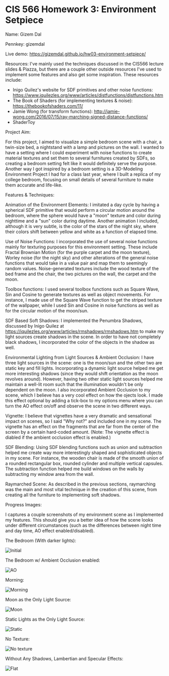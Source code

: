 # CIS 566 Homework 3: Environment Setpiece

Name: Gizem Dal

Pennkey: gizemdal

Live demo: https://gizemdal.github.io/hw03-environment-setpiece/

Resources:
I've mainly used the techniques discussed in the CIS566 lecture slides & Piazza, but there are a couple other outside resources I've used to implement some features and also get some inspiration. These resources include:

- Inigo Quilez's website for SDF primitives and other noise functions: https://www.iquilezles.org/www/articles/distfunctions/distfunctions.htm
- The Book of Shaders (for implementing textures & noise): https://thebookofshaders.com/11/
- Jamie Wong (for transform functions): http://jamie-wong.com/2016/07/15/ray-marching-signed-distance-functions/
- ShaderToy

Project Aim:

For this project, I aimed to visualize a simple bedroom scene with a chair, a twin-size bed, a nightstand with a lamp and pictures on the wall. I wanted to have a setting where I could experiment with noise functions to create material textures and set them to several furnitures created by SDFs, so creating a bedroom setting felt like it would definitely serve the purpose. Another way I got inspired by a bedroom setting is a 3D-Modeling Environment Project I had for a class last year, where I built a replica of my college bedroom, focusing on small details of several furniture to make them accurate and life-like.

Features & Techniques:

Animation of the Environment Elements: I imitated a day cycle by having a spherical SDF primitive that would perform a circular motion around the bedroom, where the sphere would have a "moon" texture and color during nighttime and a "sun" color during daytime. Another animation I included, although it is very subtle, is the color of the stars of the night sky, where their colors shift between yellow and white as a function of elapsed time.

Use of Noise Functions: I incorporated the use of several noise functions mainly for texturing purposes for this environment setting. These include Fractal Brownian Motion (for the purple carpet and the moon texture), Worley noise (for the night sky) and other alterations of the general noise functions that would take in a value pair and map them to seemingly random values. Noise-generated textures include the wood texture of the bed frame and the chair, the two pictures on the wall, the carpet and the moon.

Toolbox functions: I used several toolbox functions such as Square Wave, Sin and Cosine to generate textures as well as object movements. For instance, I made use of the Square Wave function to get the striped texture of the wallpaper, while I used Sin and Cosine in noise functions as well as for the circular motion of the moon/sun.

SDF Based Soft Shadows: I implemented the Penumbra Shadows, discussed by Inigo Quilez at https://iquilezles.org/www/articles/rmshadows/rmshadows.htm to make my light sources create shadows in the scene. In order to have not completely black shadows, I incorporated the color of the objects in the shadow as well.

Environmental Lighting from Light Sources & Ambient Occlusion: I have three light sources in the scene: one is the moon/sun and the other two are static key and fill lights. Incorporating a dynamic light source helped me get more interesting shadows (since they would shift orientation as the moon revolves around). However, having two other static light sources helped me maintain a well-lit room such that the illumination wouldn't be only dependent on the moon. I also incorporated Ambient Occlusion to my scene, which I believe has a very cool effect on how the ojects look. I made this effect optional by adding a tick-box to my options menu where you can turn the AO effect on/off and observe the scene in two different ways.

Vignette: I believe that vignettes have a very dramatic and sensational impact on scenes, so I said "Why not?" and included one in my scene. The vignette has an effect on the fragments that are far from the center of the screen by a certain hard-coded amount. (Note: The vignette effect is diabled if the ambient occlusion effect is enabled.)

SDF Blending: Using SDF blending functions such as union and subtraction helped me create way more interestingly shaped and sophisticated objects in my scene. For instance, the wooden chair is made of the smooth union of a rounded rectangular box, rounded cylinder and multiple vertical capsules. The subtraction function helped me build windows on the walls by subtracting
my window area from the wall.

Raymarched Scene: As described in the previous sections, raymarching was the main and most vital technique in the creation of this scene, from creating all the furniture to implementing soft shadows.

Progress Images:

I captures a couple screenshots of my environment scene as I implemented my features. This should give you a better idea of how the scene looks under different circumstances (such as the differences between night time and day time, AO effect enabled/disabled).

The Bedroom (With darker lights):

![Initial](progress_imgs/dark.png)

The Bedroom w/ Ambient Occlusion enabled:

![AO](progress_imgs/AO.png)

Morning:

![Morning](progress_imgs/morning.png)

Moon as the Only Light Source:

![Moon](progress_imgs/only_moon.png)

Static Lights as the Only Light Source:

![Static](progress_imgs/only_static.png)

No Texture:

![No texture](progress_imgs/no_texture.png)

Without Any Shadows, Lambertian and Specular Effects:

![Flat](progress_imgs/flat.png)
